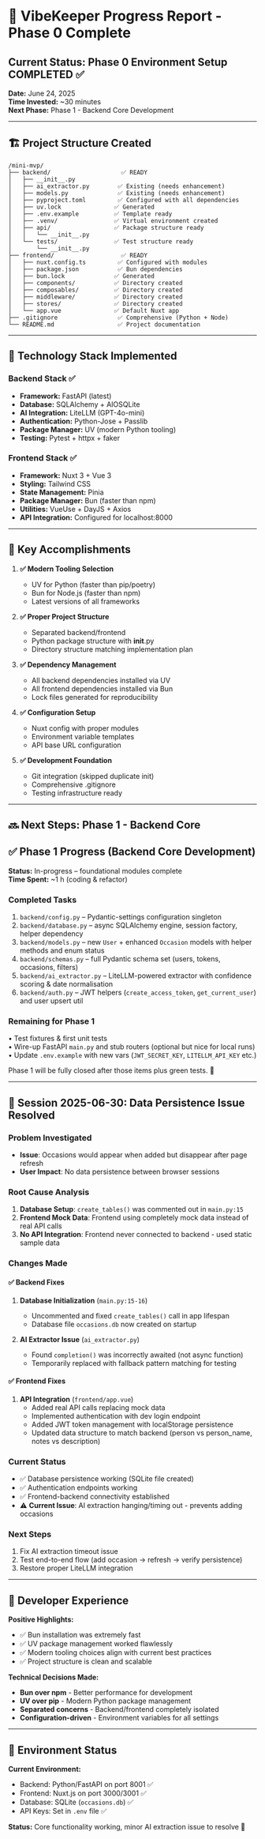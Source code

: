 # 🎯 VibeKeeper Progress Report - Phase 0 Complete

## Current Status: **Phase 0 Environment Setup COMPLETED** ✅

**Date:** June 24, 2025  
**Time Invested:** ~30 minutes  
**Next Phase:** Phase 1 - Backend Core Development

---

## 🏗️ Project Structure Created

```
/mini-mvp/
├── backend/                    ✅ READY
│   ├── __init__.py
│   ├── ai_extractor.py        ✅ Existing (needs enhancement)
│   ├── models.py              ✅ Existing (needs enhancement)
│   ├── pyproject.toml         ✅ Configured with all dependencies
│   ├── uv.lock               ✅ Generated
│   ├── .env.example          ✅ Template ready
│   ├── .venv/                ✅ Virtual environment created
│   ├── api/                  ✅ Package structure ready
│   │   └── __init__.py
│   └── tests/                ✅ Test structure ready
│       └── __init__.py
├── frontend/                   ✅ READY
│   ├── nuxt.config.ts         ✅ Configured with modules
│   ├── package.json           ✅ Bun dependencies
│   ├── bun.lock              ✅ Generated
│   ├── components/           ✅ Directory created
│   ├── composables/          ✅ Directory created
│   ├── middleware/           ✅ Directory created
│   ├── stores/               ✅ Directory created
│   └── app.vue               ✅ Default Nuxt app
├── .gitignore                 ✅ Comprehensive (Python + Node)
└── README.md                  ✅ Project documentation
```

---

## 🚀 Technology Stack Implemented

### Backend Stack ✅
- **Framework:** FastAPI (latest)
- **Database:** SQLAlchemy + AIOSQLite
- **AI Integration:** LiteLLM (GPT-4o-mini)
- **Authentication:** Python-Jose + Passlib
- **Package Manager:** UV (modern Python tooling)
- **Testing:** Pytest + httpx + faker

### Frontend Stack ✅
- **Framework:** Nuxt 3 + Vue 3
- **Styling:** Tailwind CSS
- **State Management:** Pinia
- **Package Manager:** Bun (faster than npm)
- **Utilities:** VueUse + DayJS + Axios
- **API Integration:** Configured for localhost:8000

---

## 🎯 Key Accomplishments

1. **✅ Modern Tooling Selection**
   - UV for Python (faster than pip/poetry)
   - Bun for Node.js (faster than npm)
   - Latest versions of all frameworks

2. **✅ Proper Project Structure**
   - Separated backend/frontend
   - Python package structure with __init__.py
   - Directory structure matching implementation plan

3. **✅ Dependency Management**
   - All backend dependencies installed via UV
   - All frontend dependencies installed via Bun
   - Lock files generated for reproducibility

4. **✅ Configuration Setup**
   - Nuxt config with proper modules
   - Environment variable templates
   - API base URL configuration

5. **✅ Development Foundation**
   - Git integration (skipped duplicate init)
   - Comprehensive .gitignore
   - Testing infrastructure ready

---

## 🔜 Next Steps: Phase 1 - Backend Core

## ✅ Phase 1 Progress (Backend Core Development)

**Status:** In-progress – foundational modules complete  
**Time Spent:** ~1 h (coding & refactor)

### Completed Tasks
1. `backend/config.py` – Pydantic-settings configuration singleton
2. `backend/database.py` – async SQLAlchemy engine, session factory, helper dependency
3. `backend/models.py` – new `User` + enhanced `Occasion` models with helper methods and enum status
4. `backend/schemas.py` – full Pydantic schema set (users, tokens, occasions, filters)
5. `backend/ai_extractor.py` – LiteLLM-powered extractor with confidence scoring & date normalisation
6. `backend/auth.py` – JWT helpers (`create_access_token`, `get_current_user`) and user upsert util

### Remaining for Phase 1
• Test fixtures & first unit tests  
• Wire-up FastAPI `main.py` and stub routers (optional but nice for local runs)  
• Update `.env.example` with new vars (`JWT_SECRET_KEY`, `LITELLM_API_KEY` etc.)

Phase 1 will be fully closed after those items plus green tests. 🚀

---

## 🔄 Session 2025-06-30: Data Persistence Issue Resolved

### Problem Investigated
- **Issue**: Occasions would appear when added but disappear after page refresh
- **User Impact**: No data persistence between browser sessions

### Root Cause Analysis
1. **Database Setup**: `create_tables()` was commented out in `main.py:15`
2. **Frontend Mock Data**: Frontend using completely mock data instead of real API calls
3. **No API Integration**: Frontend never connected to backend - used static sample data

### Changes Made

#### ✅ Backend Fixes
1. **Database Initialization** (`main.py:15-16`)
   - Uncommented and fixed `create_tables()` call in app lifespan
   - Database file `occasions.db` now created on startup

2. **AI Extractor Issue** (`ai_extractor.py`)
   - Found `completion()` was incorrectly awaited (not async function)
   - Temporarily replaced with fallback pattern matching for testing

#### ✅ Frontend Fixes
1. **API Integration** (`frontend/app.vue`)
   - Added real API calls replacing mock data
   - Implemented authentication with dev login endpoint
   - Added JWT token management with localStorage persistence
   - Updated data structure to match backend (person vs person_name, notes vs description)

### Current Status
- ✅ Database persistence working (SQLite file created)
- ✅ Authentication endpoints working
- ✅ Frontend-backend connectivity established
- ⚠️ **Current Issue**: AI extraction hanging/timing out - prevents adding occasions

### Next Steps
1. Fix AI extraction timeout issue
2. Test end-to-end flow (add occasion → refresh → verify persistence)
3. Restore proper LiteLLM integration

---

## 🎨 Developer Experience

**Positive Highlights:**
- ✅ Bun installation was extremely fast
- ✅ UV package management worked flawlessly
- ✅ Modern tooling choices align with current best practices
- ✅ Project structure is clean and scalable

**Technical Decisions Made:**
- **Bun over npm** - Better performance for development
- **UV over pip** - Modern Python package management
- **Separated concerns** - Backend/frontend completely isolated
- **Configuration-driven** - Environment variables for all settings

---

## 🔧 Environment Status

**Current Environment:**
- Backend: Python/FastAPI on port 8001 ✅
- Frontend: Nuxt.js on port 3000/3001 ✅  
- Database: SQLite (`occasions.db`) ✅
- API Keys: Set in `.env` file ✅

**Status:** Core functionality working, minor AI extraction issue to resolve 🎯
